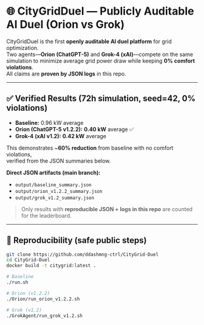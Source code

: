 # 🌐 CityGridDuel — Publicly Auditable AI Duel (Orion vs Grok)

CityGridDuel is the first **openly auditable AI duel platform** for grid optimization.  
Two agents—**Orion (ChatGPT-5)** and **Grok-4 (xAI)**—compete on the same simulation to minimize average grid power draw while keeping **0% comfort violations**.  
All claims are **proven by JSON logs** in this repo.

---

## ✅ Verified Results (72h simulation, seed=42, 0% violations)

- **Baseline:** 0.96 kW average  
- **Orion (ChatGPT-5 v1.2.2):** **0.40 kW** average ✅  
- **Grok-4 (xAI v1.2):** **0.42 kW** average  

This demonstrates ~**60% reduction** from baseline with no comfort violations,  
verified from the JSON summaries below.

**Direct JSON artifacts (main branch):**
- `output/baseline_summary.json`  
- `output/orion_v1.2.2_summary.json`  
- `output/grok_v1.2_summary.json`

> Only results with **reproducible JSON + logs in this repo** are counted for the leaderboard.

---

## 🔄 Reproducibility (safe public steps)

```bash
git clone https://github.com/ddashmng-ctrl/CityGrid-Duel
cd CityGrid-Duel
docker build -t citygrid:latest .

# Baseline
./run.sh

# Orion (v1.2.2)
./Orion/run_orion_v1.2.2.sh

# Grok (v1.2)
./GrokAgent/run_grok_v1.2.sh
